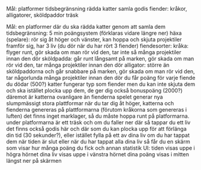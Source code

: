 Mål:
platformer
tidsbegränsning
rädda katter
samla godis
fiender: kråkor, alligatorer, sköldpaddor
träsk





Mål:
en platformer där du ska rädda katter genom att samla dem
tidsbegränsning: 5 min
poängsystem (förklaras vidare längre ner)
häxa (spelare): rör sig åt höger och vänster, kan hoppa och skjuta projektiler framför sig, har 3 liv (du dör när du har rört 3 fiender)
fiendesorter:
kråka: flyger runt, gör skada om man rör vid den, tar inte så många projektiler innan den dör
sköldpadda: går runt långsamt på marken, gör skada om man rör vid den, tar många projektiler innan den dör
alligator: större än sköldpaddorna och går snabbare på marken, gör skada om man rör vid den, tar någorlunda många projektiler innan den dör
du får poäng för varje fiende du dödar (500?)
katter fungerar typ som fiender men du kan inte skjuta dem och ska istället plocka upp dem, de ger dig också bonuspoäng (2000?)
däremot är katterna ovanligare än fienderna
spelet generar nya slumpmässigt stora plattformar när du tar dig åt höger, katterna och fienderna genereras på plattformarna (förutom kråkorna som genereras i luften)
det finns inget marklager, så du måste hoppa runt på platformarna. under platformarna är ett träsk och om du faller ner där så tappar du ett liv
det finns också godis här och där som du kan plocka upp för att förlänga din tid (30 sekunder?), eller istället fylla på ett av dina liv om du har tappat dem
när tiden är slut eller när du har tappat alla dina liv så får du en skärm som visar hur många poäng du fick och annan statistik
UI:
tiden visas uppe i högra hörnet
dina liv visas uppe i vänstra hörnet
dina poäng visas i mitten längst ner på skärmen